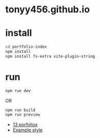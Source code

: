 # tonyy456.github.io

# install
```sh
cd portfolio-index
npm install
npm install fs-extra vite-plugin-string
```

# run
```sh
npm run dev
```
OR
```sh
npm run build
npm run preview
```

* [13 porfolios](https://alvarotrigo.com/blog/game-design-portfolios/)
* [Example style](https://hugo.fyi/#)
